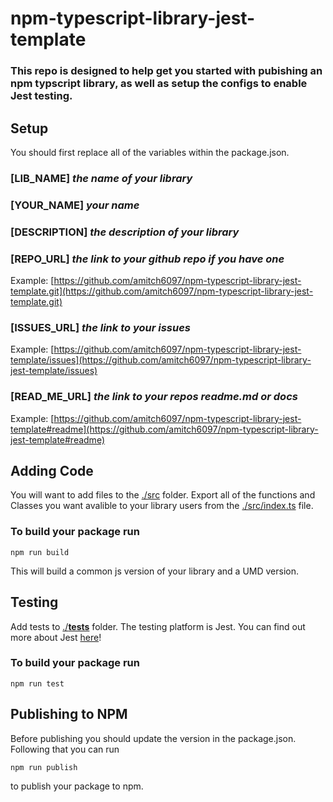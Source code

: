 # npm-typescript-library-jest-template

### This repo is designed to help get you started with pubishing an npm typscript library, as well as setup the configs to enable Jest testing.

## Setup

You should first replace all of the variables within the package.json. 
### [LIB_NAME] _the name of your library_
### [YOUR_NAME] _your name_
### [DESCRIPTION] _the description of your library_
### [REPO_URL] _the link to your github repo if you have one_
  Example: [https://github.com/amitch6097/npm-typescript-library-jest-template.git](https://github.com/amitch6097/npm-typescript-library-jest-template.git)
### [ISSUES_URL] _the link to your issues_ 
  Example: [https://github.com/amitch6097/npm-typescript-library-jest-template/issues](https://github.com/amitch6097/npm-typescript-library-jest-template/issues)
### [READ_ME_URL] _the link to your repos readme.md or docs_
  Example: [https://github.com/amitch6097/npm-typescript-library-jest-template#readme](https://github.com/amitch6097/npm-typescript-library-jest-template#readme)
  
  ## Adding Code
  
  You will want to add files to the [./src](https://github.com/amitch6097/npm-typescript-library-jest-template/tree/master/src) folder.  Export all of the functions and Classes you want avalible to your library users from the [./src/index.ts](https://github.com/amitch6097/npm-typescript-library-jest-template/tree/master/src/index.ts) file.
  ### To build your package run
  ```
  npm run build
  ````
  This will build a common js version of your library and a UMD version.
  
  ## Testing 
  
  Add tests to [./__tests__](https://github.com/amitch6097/npm-typescript-library-jest-template/tree/master/__tests__) folder.  The testing platform is Jest.  You can find out more about Jest [here](https://jestjs.io/)!
  ### To build your package run
  ```
  npm run test
  ````
  
  ## Publishing to NPM
  
  Before publishing you should update the version in the package.json.  Following that you can run 
  ```
  npm run publish
  ```
  to publish your package to npm.
  

  
